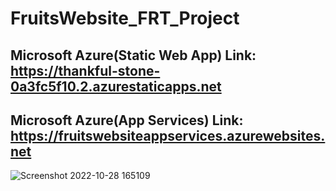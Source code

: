 # FruitsWebsite_FRT_Project

## Microsoft Azure(Static Web App) Link: https://thankful-stone-0a3fc5f10.2.azurestaticapps.net

## Microsoft Azure(App Services) Link: https://fruitswebsiteappservices.azurewebsites.net
![Screenshot 2022-10-28 165109](https://user-images.githubusercontent.com/96674836/198575585-f14ff7d9-31de-4f6b-9455-a675feadd991.png)
